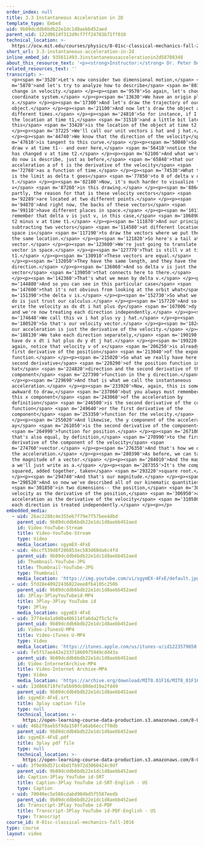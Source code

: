 ```yaml
---
order_index: null
title: 3.3 Instantaneous Acceleration in 2D
template_type: Embed
uid: 9b89dcddb6bdb22e1dc1d8aebb452aed
parent_uid: 122d061df312d9cf7ff24783b71ff010
technical_location: >-
  https://ocw.mit.edu/courses/physics/8-01sc-classical-mechanics-fall-2016/week-1-kinematics/3.3-instantaneous-acceleration-in-2d/3.3-instantaneous-acceleration-in-2d
short_url: 3.3-instantaneous-acceleration-in-2d
inline_embed_id: 935611493.3instantaneousaccelerationin2d58708348
about_this_resource_text: '<p><strong>Instructor:</strong> Dr. Peter Dourmashkin</p>'
related_resources_text: ''
transcript: >-
  <p><span m='3520'>Let's now consider two dimensional motion,</span> <span
  m='5870'>and let's try to analyze how to describe</span> <span m='8039'>the
  change in velocity.</span> </p><p><span m='9570'>So again, let's choose a
  coordinate system.</span> </p><p><span m='13630'>We have an origin plus y plus
  x.</span> </p><p><span m='17300'>And let's draw the trajectory of our
  object.</span> </p><p><span m='21100'>And now let's draw the object at two
  different times.</span> </p><p><span m='24810'>So for instance, if I call this
  the location at time t1,</span> <span m='31510'>and a little bit later here,
  this</span> <span m='33420'>is the location of the object at time t2.</span>
  </p><p><span m='37225'>We'll call our unit vectors i hat and j hat.</span>
  </p><p><span m='44740'>We know that the direction of the velocity</span> <span
  m='47610'>is tangent to this curve.</span> </p><p><span m='50040'>So if we
  draw v at time t1-- and over here,</span> <span m='56410'>notice the direction
  has changed v at time t2.</span> </p><p><span m='62106'>And what we'd like to
  do now is describe, just as before,</span> <span m='65840'>that our
  acceleration a of t is the derivative of the velocity</span> <span
  m='72760'>as a function of time.</span> </p><p><span m='74530'>What that means
  is the limit as delta t goes</span> <span m='77850'>to 0 of delta v over delta
  t.</span> </p><p><span m='82180'>Now, it's much harder to visualize the delta
  v</span> <span m='87260'>in this drawing.</span> </p><p><span m='88640'>And
  partly, the reason for that is these velocity vectors</span> <span
  m='92289'>are located at two different points.</span> </p><p><span
  m='94870'>And right now, the backs of these vectors</span> <span
  m='99110'>have different places in space.</span> </p><p><span m='101180'>But
  remember that delta v is just v, in this case,</span> <span m='106890'>at time
  t2 minus v at time t1.</span> </p><p><span m='111870'>And our principle for
  subtracting two vectors</span> <span m='114580'>at different locations in
  space is</span> <span m='117190'>to draw the vectors where we put the tails at
  the same location.</span> </p><p><span m='121820'>So here's a tail at this
  vector.</span> </p><p><span m='123600'>We're just going to translate that
  vector in space.</span> </p><p><span m='127770'>That is still v at time
  t1.</span> </p><p><span m='130910'>These vectors are equal.</span>
  </p><p><span m='132050'>They have the same length, and they have the same
  direction.</span> </p><p><span m='136060'>And so delta v is just the
  vector</span> <span m='139050'>that connects here to there.</span>
  </p><p><span m='142360'>That's what we mean by delta v.</span> </p><p><span
  m='144880'>And so you can see in this particular case</span> <span
  m='147600'>that it's not obvious from looking at the orbit what</span> <span
  m='151390'>the delta v is.</span> </p><p><span m='152730'>So what we need to
  do is just trust our calculus.</span> </p><p><span m='157720'>And so when we
  write the velocity as dx dt i hat plus dy</span> <span m='167006'>dy j hat,
  and we're now treating each direction independently.</span> </p><p><span
  m='174640'>We call this vx i hat plus vy j hat.</span> </p><p><span
  m='180520'>So that's our velocity vector.</span> </p><p><span m='182420'>Then
  our acceleration is just the derivative of the velocity.</span> </p><p><span
  m='188130'>We take each direction separately,</span> <span m='190190'>so we
  have dv x dt i hat plus dv y dt j hat.</span> </p><p><span m='199220'>Now,
  again, notice that velocity v of x</span> <span m='206250'>is already the
  first derivative of the position</span> <span m='213040'>of the exponent
  function.</span> </p><p><span m='215020'>So what we really have here is the
  second derivative</span> <span m='220290'>of the position function in the i
  hat</span> <span m='224820'>direction and the second derivative of the
  component</span> <span m='227390'>function in the y direction.</span>
  </p><p><span m='229690'>And that is what we call the instantaneous
  acceleration.</span> </p><p><span m='233920'>Now, again, this is sometimes
  awkward to draw,</span> <span m='237060'>but you always must remember that
  this x component</span> <span m='243060'>of the acceleration by
  definition</span> <span m='246500'>is the second derivative of the component
  function</span> <span m='249640'>or the first derivative of the
  component</span> <span m='253350'>function for the velocity.</span>
  </p><p><span m='255020'>And likewise, the y component of the acceleration
  ay</span> <span m='261050'>is the second derivative of the component</span>
  <span m='264990'>function for position.</span> </p><p><span m='267180'>And
  that's also equal, by definition,</span> <span m='270990'>to the first
  derivative of the component of the velocity</span> <span
  m='274760'>vector.</span> </p><p><span m='276350'>And that's how we describe
  the acceleration.</span> </p><p><span m='280390'>As before, we can talk about
  the magnitude of a vector.</span> </p><p><span m='284010'>And the magnitude of
  a we'll just write as a.</span> </p><p><span m='287355'>It's the components
  squared, added together, taken</span> <span m='293220'>square root.</span>
  </p><p><span m='294740'>And that's our magnitude.</span> </p><p><span
  m='298520'>And so now we've described all of our kinematic quantities</span>
  <span m='301850'>in two dimensions-- the position,</span> <span m='303920'>the
  velocity as the derivative of the position,</span> <span m='306950'>and the
  acceleration as the derivative of the velocity</span> <span m='310580'>where
  each direction is treated independently.</span> </p><p></p>
embedded_media:
  - uid: 26ac2288c4e355eb7f79e7f57bee4dbd
    parent_uid: 9b89dcddb6bdb22e1dc1d8aebb452aed
    id: Video-YouTube-Stream
    title: Video-YouTube-Stream
    type: Video
    media_location: sgymEX-4FxE
  - uid: 46ccf539d8f286853ec583d60da6c4fd
    parent_uid: 9b89dcddb6bdb22e1dc1d8aebb452aed
    id: Thumbnail-YouTube-JPG
    title: Thumbnail-YouTube-JPG
    type: Thumbnail
    media_location: 'https://img.youtube.com/vi/sgymEX-4FxE/default.jpg'
  - uid: 5fd28e40922436822eee8fb4105c250b
    parent_uid: 9b89dcddb6bdb22e1dc1d8aebb452aed
    id: 3Play-3PlayYouTubeid-MP4
    title: 3Play-3Play YouTube id
    type: 3Play
    media_location: sgymEX-4FxE
  - uid: 3774e4a1a9d0a406114fa6da2f5c5cfe
    parent_uid: 9b89dcddb6bdb22e1dc1d8aebb452aed
    id: Video-iTunesU-MP4
    title: Video-iTunes U-MP4
    type: Video
    media_location: 'https://itunes.apple.com/us/itunes-u/id1223579658'
  - uid: fe5f17ae442e23371860975949cdd43a
    parent_uid: 9b89dcddb6bdb22e1dc1d8aebb452aed
    id: Video-InternetArchive-MP4
    title: Video-Internet Archive-MP4
    type: Video
    media_location: 'https://archive.org/download/MIT8.01F16/MIT8_01F16_L03v03_360p.mp4'
  - uid: 13d866718fe7a5b99dc80ded19a2fd49
    parent_uid: 9b89dcddb6bdb22e1dc1d8aebb452aed
    id: sgymEX-4FxE.srt
    title: 3play caption file
    type: null
    technical_location: >-
      https://open-learning-course-data-production.s3.amazonaws.com/8-01sc-classical-mechanics-fall-2016/13d866718fe7a5b99dc80ded19a2fd49_sgymEX-4FxE.srt
  - uid: 46b2f0aeb5f9da150ffa6ab6ecc7f0db
    parent_uid: 9b89dcddb6bdb22e1dc1d8aebb452aed
    id: sgymEX-4FxE.pdf
    title: 3play pdf file
    type: null
    technical_location: >-
      https://open-learning-course-data-production.s3.amazonaws.com/8-01sc-classical-mechanics-fall-2016/46b2f0aeb5f9da150ffa6ab6ecc7f0db_sgymEX-4FxE.pdf
  - uid: 3f9e9bd571c4bd1fb972d3060424c9df
    parent_uid: 9b89dcddb6bdb22e1dc1d8aebb452aed
    id: Caption-3Play YouTube id-SRT
    title: Caption-3Play YouTube id-SRT-English - US
    type: Caption
  - uid: 70040ec5e586cdabd904bd5f5587eedb
    parent_uid: 9b89dcddb6bdb22e1dc1d8aebb452aed
    id: Transcript-3Play YouTube id-PDF
    title: Transcript-3Play YouTube id-PDF-English - US
    type: Transcript
course_id: 8-01sc-classical-mechanics-fall-2016
type: course
layout: video
---
```

